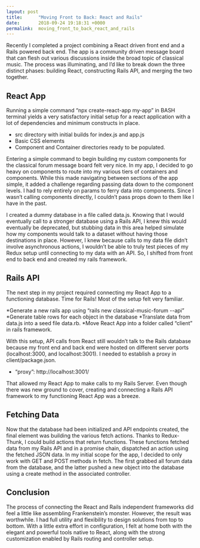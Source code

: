 ```yaml
---
layout: post
title:      "Moving Front to Back: React and Rails"
date:       2018-09-24 19:18:31 +0000
permalink:  moving_front_to_back_react_and_rails
---
```



Recently I completed a project combining a React driven front end and a Rails powered back end. The app is a community driven message board that can flesh out various discussions inside the broad topic of classical music.  The process was illuminating, and I’d like to break down the three distinct phases: building React, constructing Rails API, and merging the two together.
## React App
Running a simple command “npx create-react-app my-app” in BASH terminal yields a very satisfactory initial setup for a react application with a lot of dependencies and minimum constructs in place.  

* src directory with initial builds for index.js and app.js  
* Basic CSS elements
* Component and Container directories ready to be populated.

Entering a simple command to begin building my custom components for the classical forum message board felt very nice. In my app, I decided to go heavy on <Link /> components to route into my various tiers of containers and components.  While this made navigating between sections of the app simple, it added a challenge regarding passing data down to the component levels. I had to rely entirely on params to ferry data into components.  Since I wasn’t calling components directly, I couldn’t pass props down to them like I have in the past.

I created a dummy database in a file called data.js.  Knowing that I would eventually call to a stronger database using a Rails API, I knew this would eventually be deprecated, but stubbing data in this area helped simulate how my components would talk to a dataset without having those destinations in place.  However, I knew because calls to my data file didn’t involve asynchronous actions, I wouldn’t be able to truly test pieces of my Redux setup until connecting to my data with an API.  So, I shifted from front end to back end and created my rails framework.
## Rails API
The next step in my project required connecting my React App to a functioning database.  Time for Rails!  Most of the setup felt very familiar.

*Generate a new rails app using “rails new classical-music-forum --api”
*Generate table rows for each object in the database
*Translate data from data.js into a seed file data.rb.
*Move React App into a folder called “client” in rails framework.

With this setup, API calls from React still wouldn’t talk to the Rails database because my front end and back end were hosted on different server ports (localhost:3000, and localhost:3001).  I needed to establish a proxy in client/package.json.  

* “proxy”: http://localhost:3001/

That allowed my React App to make calls to my Rails Server.  Even though there was new ground to cover, creating and connecting a Rails API framework to my functioning React App was a breeze.
## Fetching Data
Now that the database had been initialized and API endpoints created, the final element was building the various fetch actions.  Thanks to Redux-Thunk, I could build actions that return functions. These functions fetched data from my Rails API and in a promise chain, dispatched an action using the fetched JSON data.  In my initial scope for the app, I decided to only work with GET and POST methods in fetch.  The first grabbed all forum data from the database, and the latter pushed a new object into the database using a create method in the associated controller.  
## Conclusion
The process of connecting the React and Rails independent frameworks did feel a little like assembling Frankenstein’s monster.  However, the result was worthwhile.  I had full utility and flexibility to design solutions from top to bottom.  With a little extra effort in configuration, I felt at home both with the elegant and powerful tools native to React, along with the strong customization enabled by Rails routing and controller setup.




